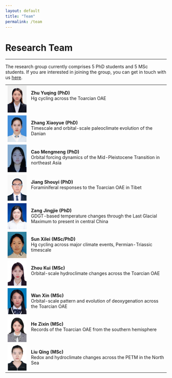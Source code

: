 ```yaml
---
layout: default
title: "Team"
permalink: /team
---
```


# Research Team
* * *
The research group currently comprises 5 PhD students and 5 MSc students. If you are interested in joining the group, you can get in touch with us [here](mailto:davidkemp@cug.edu.cn).
  
<table>
    <tr>
        <td>
            <img src="/images/zhuyuqing.png" alt="Zhu Yuqing" width="100">
        </td>
        <td valign="top">
            <p><b>Zhu Yuqing (PhD)</b><br>Hg cycling across the Toarcian OAE</p>
        </td>
    </tr>
    <tr>
        <td>
            <img src="/images/zhangxiaoyue.png" alt="Zhang Xiaoyue" width="100">
        </td>
        <td valign="top">
            <p><b>Zhang Xiaoyue (PhD)</b><br>Timescale and orbital-scale paleoclimate evolution of the Danian</p>
        </td>
    </tr>
    <tr>
        <td>
            <img src="/images/caomengmeng.png" alt="Cao Mengmeng" width="100">
        </td>
        <td valign="top">
            <p><b>Cao Mengmeng (PhD)</b><br>Orbital forcing dynamics of the Mid-Pleistocene Transition in northeast Asia</p>
        </td>
    </tr>
    <tr>
        <td>
            <img src="/images/jiangshouyi.png" alt="Jiang Shouyi" width="100">
        </td>
        <td valign="top">
            <p><b>Jiang Shouyi (PhD)</b><br>Foraminiferal responses to the Toarcian OAE in Tibet</p>
        </td>
    </tr>
    <tr>
        <td>
            <img src="/images/zangjingjie.png" alt="Zang Jingie" width="100">
        </td>
        <td valign="top">
            <p><b>Zang Jingjie (PhD)</b><br>GDGT-based temperature changes through the Last Glacial Maximum to present in central China</p>
        </td>
    </tr>
    <tr>
        <td>
            <img src="/images/sunxilei.png" alt="Sun Xilei" width="100">
        </td>
        <td valign="top">
            <p><b>Sun Xilei (MSc/PhD)</b><br>Hg cycling across major climate events, Permian-Triassic timescale</p>
        </td>
    </tr>
    <tr>
        <td>
            <img src="/images/zhoukui.png" alt="Zhou Kui" width="100">
        </td>
        <td valign="top">
            <p><b>Zhou Kui (MSc)</b><br>Orbital-scale hydroclimate changes across the Toarcian OAE</p>
        </td>
    </tr>
    <tr>
        <td>
            <img src="/images/wanxin.png" alt="Wan Xin" width="100">
        </td>
        <td valign="top">
            <p><b>Wan Xin (MSc)</b><br>Orbital-scale pattern and evolution of deoxygenation across the Toarcian OAE</p>
        </td>
    </tr>
    <tr>
        <td>
            <img src="/images/hezixin.png" alt="He Zixin" width="100">
        </td>
        <td valign="top">
            <p><b>He Zixin (MSc)</b><br>Records of the Toarcian OAE from the southern hemisphere</p>
        </td>
    </tr>
    <tr>
        <td>
            <img src="/images/liuqing.png" alt="Liu Qing" width="100">
        </td>
        <td valign="top">
            <p><b>Liu Qing (MSc)</b><br>Redox and hydroclimate changes across the PETM in the North Sea</p>
        </td>
    </tr>
